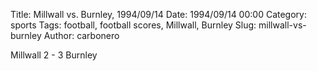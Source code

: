 Title: Millwall vs. Burnley, 1994/09/14
Date: 1994/09/14 00:00
Category: sports
Tags: football, football scores, Millwall, Burnley
Slug: millwall-vs-burnley
Author: carbonero


Millwall 2 - 3 Burnley

